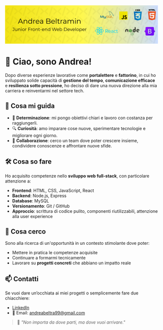 ![Copertina](/assets/github.png)

# 👋 Ciao, sono Andrea!

Dopo diverse esperienze lavorative come **portalettere** e **fattorino**, in cui ho sviluppato solide capacità di **gestione del tempo**, **comunicazione efficace** e **resilienza sotto pressione**, ho deciso di dare una nuova direzione alla mia carriera e reinventarmi nel settore tech.

## 🚀 Cosa mi guida

- 🎯 **Determinazione**: mi pongo obiettivi chiari e lavoro con costanza per raggiungerli.
- 🔍 **Curiosità**: amo imparare cose nuove, sperimentare tecnologie e migliorare ogni giorno.
- 🤝 **Collaborazione**: cerco un team dove poter crescere insieme, condividere conoscenze e affrontare nuove sfide.

## 🛠️ Cosa so fare

Ho acquisito competenze nello **sviluppo web full-stack**, con particolare attenzione a:

- **Frontend**: HTML, CSS, JavaScript, React
- **Backend**: Node.js, Express
- **Database**: MySQL
- **Versionamento**: Git / GitHub
- **Approccio**: scrittura di codice pulito, componenti riutilizzabili, attenzione alla user experience

## 🎯 Cosa cerco

Sono alla ricerca di un'opportunità in un contesto stimolante dove poter:

- Mettere in pratica le competenze acquisite
- Continuare a formarmi tecnicamente
- Lavorare su **progetti concreti** che abbiano un impatto reale

## 📫 Contatti

Se vuoi dare un’occhiata ai miei progetti o semplicemente fare due chiacchiere:

- [LinkedIn](https://www.linkedin.com/in/andrea-beltramin-4b9881173/)
- 📩 Email: andreabeltra99@gmail.com

> 💬 _"Non importa da dove parti, ma dove vuoi arrivare."_
